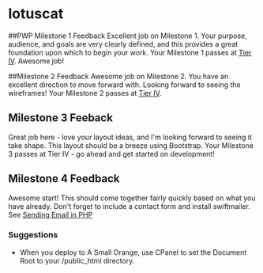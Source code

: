 # lotuscat

##PWP Milestone 1 Feedback
Excellent job on Milestone 1. Your purpose, audience, and goals are very clearly defined, and this provides a great foundation upon which to begin your work. Your Milestone 1 passes at [Tier IV](https://bootcamp-coders.cnm.edu/projects/personal/rubric/). Awesome job!

##Milestone 2 Feedback
Awesome job on Milestone 2. You have an excellent direction to move forward with. Looking forward to seeing the wireframes! Your Milestone 2 passes at [Tier IV](https://bootcamp-coders.cnm.edu/projects/personal/rubric/).

## Milestone 3 Feeback
Great job here - love your layout ideas, and I'm looking forward to seeing it take shape. This layout should be a breeze using Bootstrap. Your Milestone 3 passes at Tier IV - go ahead and get started on development!

## Milestone 4 Feedback
Awesome start! This should come together fairly quickly based on what you have already. Don't forget to include a contact form and install swiftmailer. See [Sending Email in PHP](https://bootcamp-coders.cnm.edu/class-materials/php/email/)

### Suggestions
- When you deploy to A Small Orange, use CPanel to set the Document Root to your /public_html directory.
